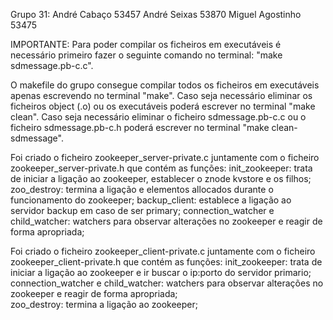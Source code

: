 Grupo 31:
    André Cabaço 53457
    André Seixas 53870
    Miguel Agostinho 53475

IMPORTANTE: Para poder compilar os ficheiros em executáveis é necessário primeiro fazer o seguinte comando no terminal: "make sdmessage.pb-c.c".

O makefile do grupo consegue compilar todos os ficheiros em executáveis apenas escrevendo no terminal "make".
Caso seja necessário eliminar os ficheiros object (.o) ou os executáveis poderá escrever no terminal "make clean".
Caso seja necessário eliminar o ficheiro sdmessage.pb-c.c ou o ficheiro sdmessage.pb-c.h poderá escrever no terminal "make clean-sdmessage".

Foi criado o ficheiro zookeeper_server-private.c juntamente com o ficheiro zookeeper_server-private.h que contém as funções:
    init_zookeeper: trata de iniciar a ligação ao zookeeper, establecer o znode kvstore e os filhos;
    zoo_destroy: termina a ligação e elementos allocados durante o funcionamento do zookeeper;
    backup_client: establece a ligação ao servidor backup em caso de ser primary;
    connection_watcher e child_watcher: watchers para observar alterações no zookeeper e reagir de forma apropriada;

Foi criado o ficheiro zookeeper_client-private.c juntamente com o ficheiro zookeeper_client-private.h que contém as funções:
    init_zookeeper: trata de iniciar a ligação ao zookeeper e ir buscar o ip:porto do servidor primario;
    connection_watcher e child_watcher: watchers para observar alterações no zookeeper e reagir de forma apropriada;    
    zoo_destroy: termina a ligação ao zookeeper;
